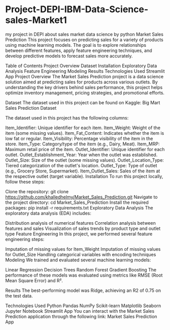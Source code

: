 # Project-DEPI-IBM-Data-Science-sales-Market1
 my project in DEPI about sales market data science by python 
 Market Sales Prediction
This project focuses on predicting sales for a variety of products using machine learning models. The goal is to explore relationships between different features, apply feature engineering techniques, and develop predictive models to forecast sales more accurately.

Table of Contents
Project Overview
Dataset
Installation
Exploratory Data Analysis
Feature Engineering
Modeling
Results
Technologies Used
Streamlit App
Project Overview
The Market Sales Prediction project is a data science solution aimed at predicting sales for products across various outlets. By understanding the key drivers behind sales performance, this project helps optimize inventory management, pricing strategies, and promotional efforts.

Dataset
The dataset used in this project can be found on Kaggle: Big Mart Sales Prediction Dataset

The dataset used in this project has the following columns:

Item_Identifier: Unique identifier for each item.
Item_Weight: Weight of the item (some missing values).
Item_Fat_Content: Indicates whether the item is low fat or regular.
Item_Visibility: Percentage visibility of the item in the store.
Item_Type: Category/type of the item (e.g., Dairy, Meat).
Item_MRP: Maximum retail price of the item.
Outlet_Identifier: Unique identifier for each outlet.
Outlet_Establishment_Year: Year when the outlet was established.
Outlet_Size: Size of the outlet (some missing values).
Outlet_Location_Type: Tiered categorization of the outlet's location.
Outlet_Type: Type of outlet (e.g., Grocery Store, Supermarket).
Item_Outlet_Sales: Sales of the item at the respective outlet (target variable).
Installation
To run this project locally, follow these steps:

Clone the repository:
git clone https://github.com/khalledhelmy/Market_Sales_Prediction.git
Navigate to the project directory:
cd Market_Sales_Prediction
Install the required packages:
pip install -r requirements.txt
Exploratory Data Analysis
The exploratory data analysis (EDA) includes:

Distribution analysis of numerical features
Correlation analysis between features and sales
Visualization of sales trends by product type and outlet type
Feature Engineering
In this project, we performed several feature engineering steps:

Imputation of missing values for Item_Weight
Imputation of missing values for Outlet_Size
Handling categorical variables with encoding techniques
Modeling
We trained and evaluated several machine learning models:

Linear Regression
Decision Trees
Random Forest
Gradient Boosting
The performance of these models was evaluated using metrics like RMSE (Root Mean Square Error) and R².

Results
The best-performing model was Ridge, achieving an R2 of 0.75 on the test data.

Technologies Used
Python
Pandas
NumPy
Scikit-learn
Matplotlib
Seaborn
Jupyter Notebook
Streamlit App
You can interact with the Market Sales Prediction application through the following link: Market Sales Prediction App
